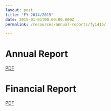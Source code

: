 ```yaml
---
layout: post
title: 'FY 2014/2015'
date: 2015-01-01T00:00:00.000Z
permalink: /resources/annual-reports/fy1415/

---
```



# **Annual Report**
[PDF](/files/resources/annual-reports/sentosa_ar_1415.pdf)


# **Financial Report**
[PDF](/files/resources/annual-reports/sentosa_ar_1415_financial_report.pdf)
